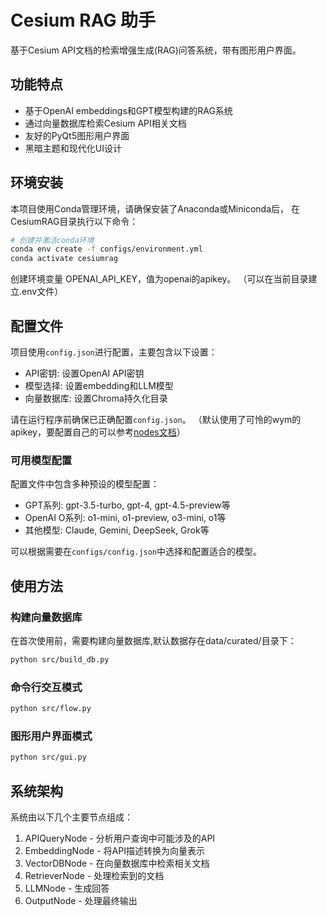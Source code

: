 # Cesium RAG 助手

基于Cesium API文档的检索增强生成(RAG)问答系统，带有图形用户界面。

## 功能特点

- 基于OpenAI embeddings和GPT模型构建的RAG系统
- 通过向量数据库检索Cesium API相关文档
- 友好的PyQt5图形用户界面
- 黑暗主题和现代化UI设计

## 环境安装

本项目使用Conda管理环境，请确保安装了Anaconda或Miniconda后，
在CesiumRAG目录执行以下命令：

```bash
# 创建并激活conda环境
conda env create -f configs/environment.yml
conda activate cesiumrag
```

创建环境变量 OPENAI_API_KEY，值为openai的apikey。
（可以在当前目录建立.env文件）

## 配置文件

项目使用`config.json`进行配置，主要包含以下设置：

- API密钥: 设置OpenAI API密钥
- 模型选择: 设置embedding和LLM模型
- 向量数据库: 设置Chroma持久化目录

请在运行程序前确保已正确配置`config.json`。
（默认使用了可怜的wym的apikey，要配置自己的可以参考[nodes文档](doc/nodes.md)）

### 可用模型配置

配置文件中包含多种预设的模型配置：

- GPT系列: gpt-3.5-turbo, gpt-4, gpt-4.5-preview等
- OpenAI O系列: o1-mini, o1-preview, o3-mini, o1等
- 其他模型: Claude, Gemini, DeepSeek, Grok等

可以根据需要在`configs/config.json`中选择和配置适合的模型。

## 使用方法

### 构建向量数据库

在首次使用前，需要构建向量数据库,默认数据存在data/curated/目录下：

```bash
python src/build_db.py
```

### 命令行交互模式

```bash
python src/flow.py
```

### 图形用户界面模式

```bash
python src/gui.py
```

## 系统架构

系统由以下几个主要节点组成：

1. APIQueryNode - 分析用户查询中可能涉及的API
2. EmbeddingNode - 将API描述转换为向量表示
3. VectorDBNode - 在向量数据库中检索相关文档
4. RetrieverNode - 处理检索到的文档
5. LLMNode - 生成回答
6. OutputNode - 处理最终输出

